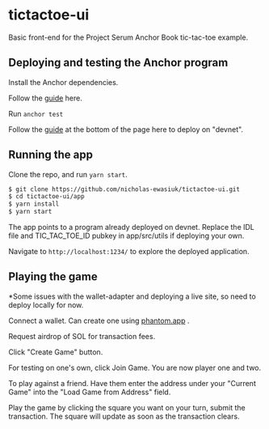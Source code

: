 # tictactoe-ui
Basic front-end for the Project Serum Anchor Book tic-tac-toe example. 

## Deploying and testing the Anchor program

Install the Anchor dependencies.

Follow the <a href="https://project-serum.github.io/anchor/getting-started/installation.html#install-rust">guide</a> here.

Run `anchor test`

Follow the <a href="https://book.anchor-lang.com/chapter_3/milestone_project_tic-tac-toe.html">guide</a> at the bottom of the page here to deploy on "devnet".

## Running the app

Clone the repo, and run `yarn start`.

```bash
$ git clone https://github.com/nicholas-ewasiuk/tictactoe-ui.git
$ cd tictactoe-ui/app
$ yarn install
$ yarn start
```

The app points to a program already deployed on devnet. Replace the IDL file and TIC_TAC_TOE_ID pubkey in app/src/utils if deploying your own.

Navigate to `http://localhost:1234/` to explore the deployed application.

## Playing the game
*Some issues with the wallet-adapter and deploying a live site, so need to deploy locally for now.

Connect a wallet. Can create one using <a href=https://phantom.app>phantom.app</a> .

Request airdrop of SOL for transaction fees.

Click "Create Game" button. 

For testing on one's own, click Join Game. You are now player one and two.

To play against a friend. Have them enter the address under your "Current Game" into the "Load Game from Address" field.

Play the game by clicking the square you want on your turn, submit the transaction. The square will update as soon as the transaction clears.
